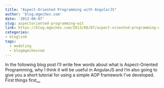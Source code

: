 ```yaml
---
title: "Aspect-Oriented Programming with AngularJS"
author: 'blog.mgechev.com'
date: '2013-08-07'
slug: aspectoriented-programming-wit
link: https://blog.mgechev.com/2013/08/07/aspect-oriented-programming-with-javascript-angularjs/
categories:
- bloglink
tags:
  - modeling
  - blogmgechevcom
---
```


In the following blog post I’ll write few words about what is Aspect-Oriented Programming, why I think it will be useful in AngularJS and I’m also going to give you a short tutorial for using a simple AOP framework I’ve developed. First things first[... <i class="fas fa-external-link-alt"></i>](https://blog.mgechev.com/2013/08/07/aspect-oriented-programming-with-javascript-angularjs/)

